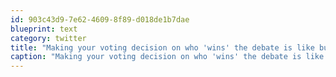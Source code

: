 ```yaml
---
id: 903c43d9-7e62-4609-8f89-d018de1b7dae
blueprint: text
category: twitter
title: "Making your voting decision on who 'wins' the debate is like buying a car based on which one has better exhaust noises."
caption: "Making your voting decision on who 'wins' the debate is like buying a car based on which one has better exhaust noises."
---
```

